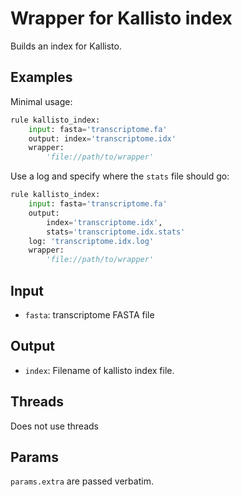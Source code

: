 # Wrapper for Kallisto index

Builds an index for Kallisto.

## Examples

Minimal usage:

```python
rule kallisto_index:
    input: fasta='transcriptome.fa'
    output: index='transcriptome.idx'
    wrapper:
        'file://path/to/wrapper'
```

Use a log and specify where the `stats` file should go:

```python
rule kallisto_index:
    input: fasta='transcriptome.fa'
    output:
        index='transcriptome.idx',
        stats='transcriptome.idx.stats'
    log: 'transcriptome.idx.log'
    wrapper:
        'file://path/to/wrapper'
```

## Input

* `fasta`: transcriptome FASTA file

## Output

* `index`: Filename of kallisto index file.

## Threads
Does not use threads

## Params
`params.extra` are passed verbatim.
